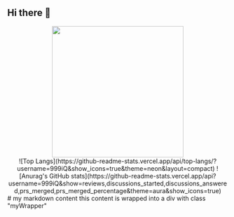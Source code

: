 ## Hi there 👋
<div id="header" align="center">
  <img src="https://i.gifer.com/Hyxx.gif" width="300"/>
</div>

<div class="md" markdown="1" align="center">
![Top Langs](https://github-readme-stats.vercel.app/api/top-langs/?username=999iQ&show_icons=true&theme=neon&layout=compact)
![Anurag's GitHub stats](https://github-readme-stats.vercel.app/api?username=999iQ&show=reviews,discussions_started,discussions_answered,prs_merged,prs_merged_percentage&theme=aura&show_icons=true)
</div>
<div class="myWrapper" markdown="1">
# my markdown content
this content is wrapped into a div with class "myWrapper"
</div>
<!--
**999iQ/999iQ** is a ✨ _special_ ✨ repository because its `README.md` (this file) appears on your GitHub profile.

Here are some ideas to get you started:

- 🔭 I’m currently working on ...
- 🌱 I’m currently learning ...
- 👯 I’m looking to collaborate on ...
- 🤔 I’m looking for help with ...
- 💬 Ask me about ...
- 📫 How to reach me: ...
- 😄 Pronouns: ...
- ⚡ Fun fact: ...
-->
